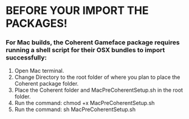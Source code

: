 
# BEFORE YOUR IMPORT THE PACKAGES!

### For Mac builds, the Coherent Gameface package requires running a shell script for their OSX bundles to import successfully:

1. Open Mac terminal.
2. Change Directory to the root folder of where you plan to place the Coherent package folder.
3. Place the Coherent folder and MacPreCoherentSetup.sh in the root folder.
4. Run the command:
   chmod +x MacPreCoherentSetup.sh
5. Run the command:
   sh MacPreCoherentSetup.sh


